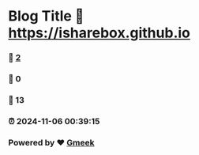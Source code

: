 # Blog Title :link: https://isharebox.github.io 
### :page_facing_up: [2](https://isharebox.github.io/tag.html) 
### :speech_balloon: 0 
### :hibiscus: 13 
### :alarm_clock: 2024-11-06 00:39:15 
### Powered by :heart: [Gmeek](https://github.com/Meekdai/Gmeek)
